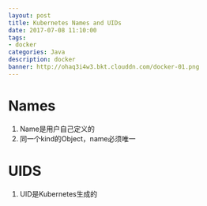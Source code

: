 ```yaml
---
layout: post
title: Kubernetes Names and UIDs
date: 2017-07-08 11:10:00
tags:
- docker
categories: Java
description: docker
banner: http://ohaq3i4w3.bkt.clouddn.com/docker-01.png
---
```


# Names
1. Name是用户自己定义的
2. 同一个kind的Object，name必须唯一


# UIDS
1. UID是Kubernetes生成的

